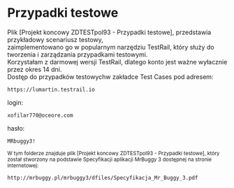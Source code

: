#  Przypadki testowe  
Plik [Projekt koncowy ZDTESTpol93 - Przypadki testowe], przedstawia przykładowy scenariusz testowy,  
zaimplementowano go w popularnym narzędziu TestRail, który służy do tworzenia i zarządzania przypadkami testowymi.  
Korzystałam z darmowej wersji TestRail, dlatego konto jest ważne wyłacznie przez okres 14 dni.  
Dostęp do przypadków testowychw zakładce Test Cases pod adresem: 

```  
https://lumartin.testrail.io  
```
login: 
```
xofilar770@oceore.com
```
hasło:
```
MRbuggy3!
```

  
<sup> W tym folderze znajduje plik [Projekt koncowy ZDTESTpol93 - Przypadki testowe], który został stworzony na podstawie Specyfikacji aplikacji MrBuggy 3 dostępnej na stronie internetowej: </sup>
```
http://mrbuggy.pl/mrbuggy3/dfiles/Specyfikacja_Mr_Buggy_3.pdf
```  

